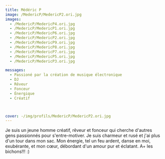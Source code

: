 ```yaml
---
title: Médéric P
image: /MedericP/MedericP2.ori.jpg
images:
  - /MedericP/MedericP4.ori.jpg
  - /MedericP/MedericP1.ori.jpg
  - /MedericP/MedericP6.ori.jpg
  - /MedericP/MedericP2.ori.jpg
  - /MedericP/MedericP9.ori.jpg
  - /MedericP/MedericP8.ori.jpg
  - /MedericP/MedericP7.ori.jpg
  - /MedericP/MedericP5.ori.jpg
  - /MedericP/MedericP3.ori.jpg

messages:
  - Passioné par la création de musique électronique
  - DJ
  - Rêveur
  - Fonceur
  - Énergique
  - Créatif



cover: -/img/profils/MedericP/MedericP2.ori.jpg
---
```




 Je suis un jeune homme créatif, rêveur et fonceur qui cherche d'autres gens passionnés pour s'entre-motiver. Je suis charmeur et rusé et j'ai plus d'un tour dans mon sac. Mon énergie, tel un feu ardent, danse en moi, exubérante, et mon cœur, débordant d'un amour pur et éclatant. A+ les bichons!!! :)
